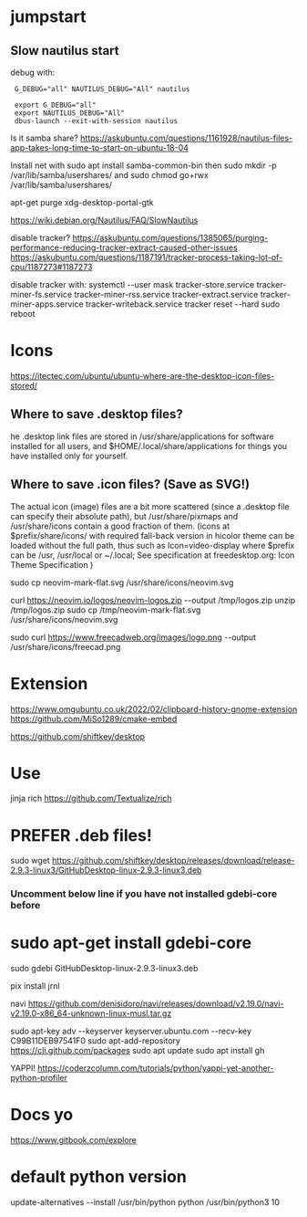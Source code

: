 # jumpstart


## Slow nautilus start
debug with:
```
 G_DEBUG="all" NAUTILUS_DEBUG="All" nautilus

 export G_DEBUG="all"
 export NAUTILUS_DEBUG="All"
 dbus-launch --exit-with-session nautilus
```

Is it samba share?
https://askubuntu.com/questions/1161928/nautilus-files-app-takes-long-time-to-start-on-ubuntu-18-04

Install net with sudo apt install samba-common-bin
then sudo mkdir -p /var/lib/samba/usershares/
and sudo chmod go+rwx /var/lib/samba/usershares/


apt-get purge xdg-desktop-portal-gtk


https://wiki.debian.org/Nautilus/FAQ/SlowNautilus


disable tracker?
https://askubuntu.com/questions/1385065/purging-performance-reducing-tracker-extract-caused-other-issues
https://askubuntu.com/questions/1187191/tracker-process-taking-lot-of-cpu/1187273#1187273

disable tracker with:
systemctl --user mask tracker-store.service tracker-miner-fs.service tracker-miner-rss.service tracker-extract.service tracker-miner-apps.service tracker-writeback.service
tracker reset --hard
sudo reboot



# Icons

https://itectec.com/ubuntu/ubuntu-where-are-the-desktop-icon-files-stored/

## Where to save .desktop files?
he .desktop link files are stored in /usr/share/applications for software installed for all users, and $HOME/.local/share/applications for things you have installed only for yourself.

## Where to save .icon files? (Save as SVG!)
The actual icon (image) files are a bit more scattered (since a .desktop file can specify their absolute path), but /usr/share/pixmaps and /usr/share/icons contain a good fraction of them. (icons at $prefix/share/icons/ with required fall-back version in hicolor theme can be loaded without the full path, thus such as Icon=video-display where $prefix can be /usr, /usr/local or ~/.local; See specification at freedesktop.org: Icon Theme Specification )


sudo cp neovim-mark-flat.svg /usr/share/icons/neovim.svg

curl https://neovim.io/logos/neovim-logos.zip --output /tmp/logos.zip
unzip /tmp/logos.zip
sudo cp /tmp/neovim-mark-flat.svg /usr/share/icons/neovim.svg


sudo curl https://www.freecadweb.org/images/logo.png --output /usr/share/icons/freecad.png


# Extension
https://www.omgubuntu.co.uk/2022/02/clipboard-history-gnome-extension
https://github.com/MiSo1289/cmake-embed

https://github.com/shiftkey/desktop

# Use
jinja
rich
https://github.com/Textualize/rich

# PREFER .deb files!
sudo wget https://github.com/shiftkey/desktop/releases/download/release-2.9.3-linux3/GitHubDesktop-linux-2.9.3-linux3.deb
### Uncomment below line if you have not installed gdebi-core before
# sudo apt-get install gdebi-core
sudo gdebi GitHubDesktop-linux-2.9.3-linux3.deb


pix install jrnl

navi https://github.com/denisidoro/navi/releases/download/v2.19.0/navi-v2.19.0-x86_64-unknown-linux-musl.tar.gz




sudo apt-key adv --keyserver keyserver.ubuntu.com --recv-key C99B11DEB97541F0
sudo apt-add-repository https://cli.github.com/packages
sudo apt update
sudo apt install gh


YAPPI!
https://coderzcolumn.com/tutorials/python/yappi-yet-another-python-profiler

# Docs yo
https://www.gitbook.com/explore


# default python version
update-alternatives --install /usr/bin/python python /usr/bin/python3 10

